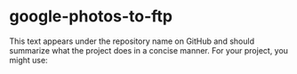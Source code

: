 # google-photos-to-ftp
This text appears under the repository name on GitHub and should summarize what the project does in a concise manner. For your project, you might use:
